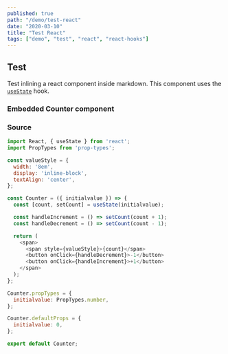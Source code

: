 ```yaml
---
published: true
path: "/demo/test-react"
date: "2020-03-10"
title: "Test React"
tags: ["demo", "test", "react", "react-hooks"]
---
```


## Test

Test inlining a react component inside markdown. This component uses the [`useState`](https://reactjs.org/docs/hooks-reference.html#usestate) hook.

### Embedded Counter component

<InteractiveCounter></InteractiveCounter>

### Source

```js
import React, { useState } from 'react';
import PropTypes from 'prop-types';

const valueStyle = {
  width: '8em',
  display: 'inline-block',
  textAlign: 'center',
};

const Counter = ({ initialvalue }) => {
  const [count, setCount] = useState(initialvalue);

  const handleIncrement = () => setCount(count + 1);
  const handleDecrement = () => setCount(count - 1);

  return (
    <span>
      <span style={valueStyle}>{count}</span>
      <button onClick={handleDecrement}>-1</button>
      <button onClick={handleIncrement}>+1</button>
    </span>
  );
};

Counter.propTypes = {
  initialvalue: PropTypes.number,
};

Counter.defaultProps = {
  initialvalue: 0,
};

export default Counter;
```
